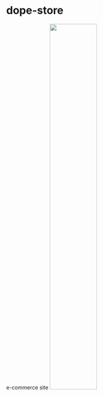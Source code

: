 ﻿# dope-store

e-commerce site
[<img src="https://imgur.com/JGEfFHN" width="50%">](https://www.youtube.com/watch?v=Q4CcuXXPwN0&t=198s)
